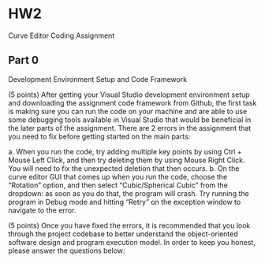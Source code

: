 # HW2

Curve Editor Coding Assignment

## Part 0

Development Environment Setup and Code Framework

(5 points) After getting your Visual Studio development environment setup and
downloading the assignment code framework from Github, the first task is making sure you can run the code on your machine and are able to use some debugging tools available in Visual Studio that would be beneficial in the later parts of the assignment. There are 2 errors in the assignment that you need to fix before getting started on the main parts:

a. When you run the code, try adding multiple key points by using Ctrl + Mouse Left
Click, and then try deleting them by using Mouse Right Click. You will need to
fix the unexpected deletion that then occurs.
b. On the curve editor GUI that comes up when you run the code,
choose the “Rotation” option, and then select “Cubic/Spherical Cubic” from the
dropdown: as soon as you do that, the program will crash. Try running the program in Debug mode and hitting “Retry” on the exception window to navigate to the error.

(5 points) Once you have fixed the errors, it is recommended that you look through the project codebase to better understand the object-oriented software design and program execution model. In order to keep you honest, please answer the questions below: